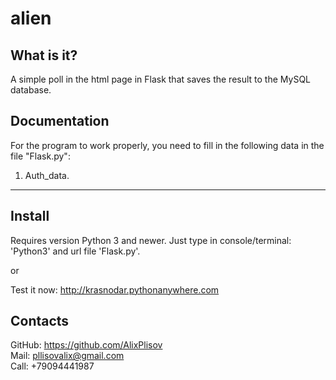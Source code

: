 # alien

What is it?
-----------

A simple poll in the html page in Flask that saves the result to the MySQL database.

Documentation
-------------

For the program to work properly, you need to fill in the following data in the file 
"Flask.py":
1. Auth_data.

------------

Install
---------

Requires version Python 3 and newer.
Just type in console/terminal: 'Python3' and url file 'Flask.py'.

or

Test it now: http://krasnodar.pythonanywhere.com

Contacts
--------

GitHub: https://github.com/AlixPlisov  
Mail: pllisovalix@gmail.com  
Call: +79094441987  
